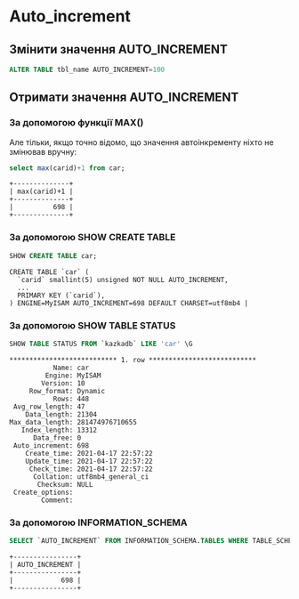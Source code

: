 # Auto_increment

## Змінити значення AUTO_INCREMENT

```sql
ALTER TABLE tbl_name AUTO_INCREMENT=100
```

## Отримати значення AUTO_INCREMENT


### За допомогою функції MAX()

Але тільки, якщо точно відомо, що значення автоінкременту ніхто не змінював вручну:

```sql
select max(carid)+1 from car;
```
```
+--------------+
| max(carid)+1 |
+--------------+
|          698 |
+--------------+
```

### За допомогою SHOW CREATE TABLE

```sql
SHOW CREATE TABLE car;
```
```
CREATE TABLE `car` (
  `carid` smallint(5) unsigned NOT NULL AUTO_INCREMENT,
  ...
  PRIMARY KEY (`carid`),
) ENGINE=MyISAM AUTO_INCREMENT=698 DEFAULT CHARSET=utf8mb4 |
```

### За допомогою SHOW TABLE STATUS

```sql
SHOW TABLE STATUS FROM `kazkadb` LIKE 'car' \G
```
```
*************************** 1. row ***************************
           Name: car
         Engine: MyISAM
        Version: 10
     Row_format: Dynamic
           Rows: 448
 Avg_row_length: 47
    Data_length: 21304
Max_data_length: 281474976710655
   Index_length: 13312
      Data_free: 0
 Auto_increment: 698
    Create_time: 2021-04-17 22:57:22
    Update_time: 2021-04-17 22:57:22
     Check_time: 2021-04-17 22:57:22
      Collation: utf8mb4_general_ci
       Checksum: NULL
 Create_options: 
        Comment: 
```

### За допомогою INFORMATION_SCHEMA

```sql
SELECT `AUTO_INCREMENT` FROM INFORMATION_SCHEMA.TABLES WHERE TABLE_SCHEMA='kazkadb' AND TABLE_NAME='car';
```
```
+----------------+
| AUTO_INCREMENT |
+----------------+
|            698 |
+----------------+
```
